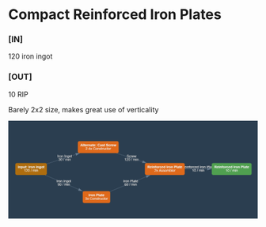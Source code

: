 # Compact Reinforced Iron Plates

### [IN]
120 iron ingot

### [OUT]
10 RIP

Barely 2x2 size, makes great use of verticality

![Calculator](calculator.png)
